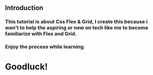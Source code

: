 ## Introduction
### This tutorial is about Css Flex & Grid, I create this because i wan't to help the aspiring or new on tech like me to become familiarize with Flex and Grid.
### Enjoy the process while learning.
# Goodluck!
